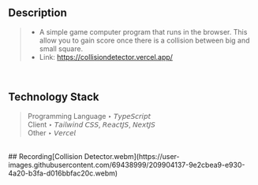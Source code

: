 ## Description

> - A simple game computer program that runs in the browser. This allow you to gain score once there is a collision between big and small square.
> - Link: https://collisiondetector.vercel.app/

<br />

## Technology Stack

> Programming Language ‣ 𝘛𝘺𝘱𝘦𝘚𝘤𝘳𝘪𝘱𝘵 <br />
> Client ‣ 𝘛𝘢𝘪𝘭𝘸𝘪𝘯𝘥 𝘊𝘚𝘚, 𝘙𝘦𝘢𝘤𝘵𝘑𝘚, 𝘕𝘦𝘹𝘵𝘑𝘚 <br />
> Other ‣ 𝘝𝘦𝘳𝘤𝘦𝘭

<br />
## Recording[Collision Detector.webm](https://user-images.githubusercontent.com/69438999/209904137-9e2cbea9-e930-4a20-b3fa-d016bbfac20c.webm)
